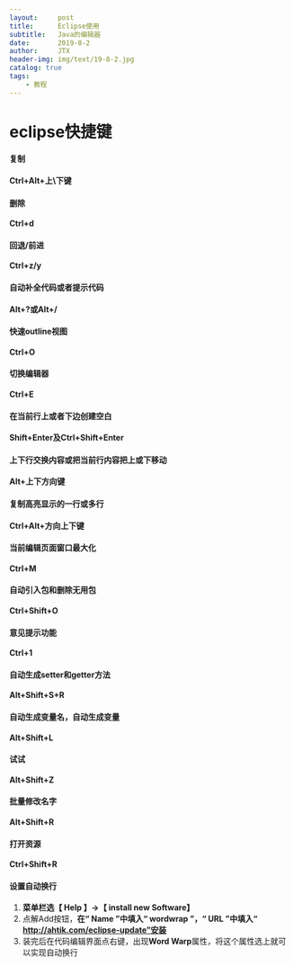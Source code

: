 ```yaml
---
layout:     post                    
title:      Eclipse使用                     
subtitle:   Java的编辑器               
date:       2019-8-2               
author:     JTX                      
header-img: img/text/19-8-2.jpg   
catalog: true                        
tags:                                
    - 教程
---
```

# eclipse快捷键

#### 复制
**Ctrl+Alt+上\下键**

#### 删除
**Ctrl+d**

#### 回退/前进
**Ctrl+z/y**

#### 自动补全代码或者提示代码
**Alt+?或Alt+/**

#### 快速outline视图
**Ctrl+O**

#### 切换编辑器
**Ctrl+E**

#### 在当前行上或者下边创建空白
**Shift+Enter及Ctrl+Shift+Enter**

#### 上下行交换内容或把当前行内容把上或下移动
**Alt+上下方向键**

#### 复制高亮显示的一行或多行
**Ctrl+Alt+方向上下键**

#### 当前编辑页面窗口最大化
**Ctrl+M**

#### 自动引入包和删除无用包
**Ctrl+Shift+O**

#### 意见提示功能
**Ctrl+1**

#### 自动生成setter和getter方法
**Alt+Shift+S+R**

#### 自动生成变量名，自动生成变量
**Alt+Shift+L**

#### 试试
**Alt+Shift+Z**

#### 批量修改名字
**Alt+Shift+R**

#### 打开资源
**Ctrl+Shift+R**

#### 设置自动换行
1. **菜单栏选【 Help 】→【 install new Software】**
2. 点解Add按钮，**在“ Name ”中填入“ wordwrap ”，“ URL ”中填入“ http://ahtik.com/eclipse-update”安装**
3. 装完后在代码编辑界面点右键，出现**Word Warp**属性，将这个属性选上就可以实现自动换行